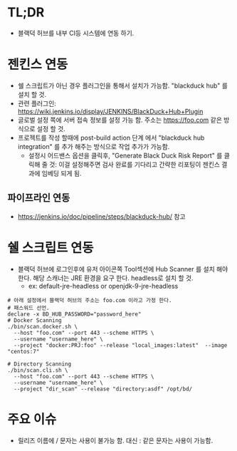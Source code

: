 
# TL;DR
* 블랙덕 허브를 내부 CI등 시스템에 연동 하기.

# 젠킨스 연동
* 쉘 스크립트가 아닌 경우 플러그인을 통해서 설치가 가능함. "blackduck hub" 를 설치 할 것.
 * 관련 플러그인: https://wiki.jenkins.io/display/JENKINS/BlackDuck+Hub+Plugin
* 글로벌 설정 쪽에 서버 접속 정보를 설정 가능 함. 주소는 https://foo.com 같은 방식으로 설정 할 것.
* 프로젝트를 작성 할때에 post-build action 단계 에서 "blackduck hub integration" 를 추가 해주는 방식으로 작업 추가가 가능함.
  * 설정시 어드밴스 옵션을 클릭후, "Generate Black Duck Risk Report" 를 클릭해 줄 것: 이걸 설정해주면 검사 완료를 기다리고 간략한 리포팅이 젠킨스 결과에 임베딩 되게 됨.
  
## 파이프라인 연동

* https://jenkins.io/doc/pipeline/steps/blackduck-hub/ 참고



# 쉘 스크립트 연동
* 블랙덕 허브에 로그인후에 유저 아이콘쪽 Tool섹션에 Hub Scanner 를 설치 해야 한다. 해당 스캐너는 JRE 환경을 요구 한다. headless로 설치 할 것.
  * ex: default-jre-headless or openjdk-9-jre-headless

```
# 아래 설정에서 블랙덕 허브의 주소는 foo.com 이라고 가정 한다.
# 패스워드 선언.
declare -x BD_HUB_PASSWORD="password_here"
# Docker Scanning
./bin/scan.docker.sh \
  --host "foo.com" --port 443 --scheme HTTPS \
  --username "username_here" \
  --project "docker:PRJ:foo" --release "local_images:latest"  --image "centos:7"

# Directory Scanning
./bin/scan.cli.sh \
  --host "foo.com" --port 443 --scheme HTTPS \
  --username "username_here" \
  --project "dir_scan" --release "directory:asdf" /opt/bd/
```

# 주요 이슈
* 릴리즈 이름에 /  문자는 사용이 불가능 함. 대신 : 같은 문자는 사용이 가능함.
